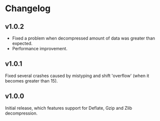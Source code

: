 # Changelog

v1.0.2
----------------
- Fixed a problem when decompressed amount of data was greater than expected.
- Performance improvement.

v1.0.1
----------------
Fixed several crashes caused by mistyping and shift 'overflow' (when it becomes greater than 15). 

v1.0.0
----------------
Initial release, which features support for Deflate, Gzip and Zlib decompression.
